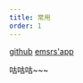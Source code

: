 ```yaml
---
title: 常用
order: 1
---
```

 [github](https://github.com/emersers/emsrs.doc)
 [emsrs'app](https://app.emsrs.site/)

咕咕咕~~~
